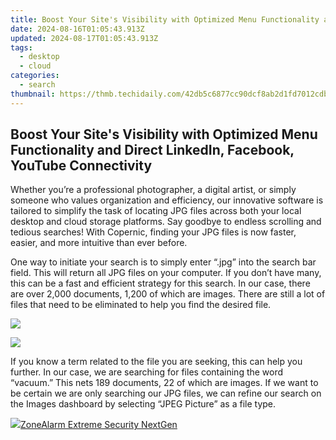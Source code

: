 ```yaml
---
title: Boost Your Site's Visibility with Optimized Menu Functionality and Direct LinkedIn, Facebook, YouTube Connectivity
date: 2024-08-16T01:05:43.913Z
updated: 2024-08-17T01:05:43.913Z
tags:
  - desktop
  - cloud
categories:
  - search
thumbnail: https://thmb.techidaily.com/42db5c6877cc90dcf8ab2d1fd7012cdb680249e89327096af45fe59619012883.jpg
---
```


## Boost Your Site's Visibility with Optimized Menu Functionality and Direct LinkedIn, Facebook, YouTube Connectivity

Whether you’re a professional photographer, a digital artist, or simply someone who values organization and efficiency, our innovative software is tailored to simplify the task of locating JPG files across both your local desktop and cloud storage platforms. Say goodbye to endless scrolling and tedious searches! With Copernic, finding your JPG files is now faster, easier, and more intuitive than ever before.

 One way to initiate your search is to simply enter “.jpg” into the search bar field. This will return all JPG files on your computer. If you don’t have many, this can be a fast and efficient strategy for this search. In our case, there are over 2,000 documents, 1,200 of which are images. There are still a lot of files that need to be eliminated to help you find the desired file.

![](https://copernic.com/wp-content/uploads/2024/04/Memories1.png)

![](https://copernic.com/wp-content/uploads/2024/04/Memories2.png)

 If you know a term related to the file you are seeking, this can help you further. In our case, we are searching for files containing the word “vacuum.” This nets 189 documents, 22 of which are images. If we want to be certain we are only searching our JPG files, we can refine our search on the Images dashboard by selecting “JPEG Picture” as a file type.


<ins class="adsbygoogle"
     style="display:block"
     data-ad-format="autorelaxed"
     data-ad-client="ca-pub-7571918770474297"
     data-ad-slot="1223367746"></ins>



<ins class="adsbygoogle"
     style="display:block"
     data-ad-client="ca-pub-7571918770474297"
     data-ad-slot="8358498916"
     data-ad-format="auto"
     data-full-width-responsive="true"></ins>



<!-- affiliate ads begin -->
<a href="https://estore.zonealarm.com/order/checkout.php?PRODS=36245101&QTY=1&AFFILIATE=108875&CART=1"><img src="https://sc1.checkpoint.com/sc1/za/images/boxes/zang_box_trust.png" border="0">ZoneAlarm Extreme Security NextGen</a>
<!-- affiliate ads end -->